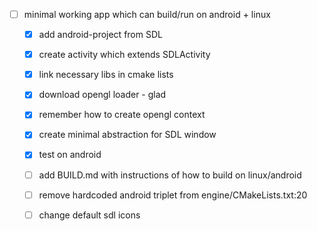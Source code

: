- [ ] minimal working app which can build/run on android + linux
  - [x] add android-project from SDL
  - [x] create activity which extends SDLActivity
  - [x] link necessary libs in cmake lists
  - [x] download opengl loader - glad
  - [x] remember how to create opengl context
  - [x] create minimal abstraction for SDL window
  - [x] test on android
  - [ ] add BUILD.md with instructions of how to build on linux/android
  - [ ] remove hardcoded android triplet from engine/CMakeLists.txt:20
  - [ ] change default sdl icons


